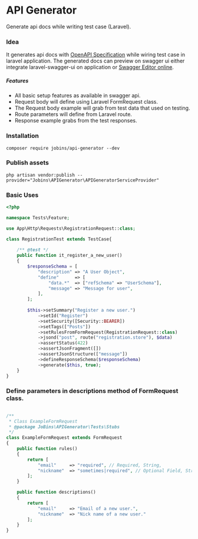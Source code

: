 # API Generator

Generate api docs while writing test case (Laravel). 

### Idea
It generates api docs with [OpenAPI Specification](https://swagger.io/specification) while wiring test case in 
laravel application. The generated docs can preview on swagger ui either integrate laravel-swagger-ui on application 
or [Swagger Editor online](https://editor.swagger.io/).

##### Features
* All basic setup features as available in swagger api.
* Request body will define using Laravel FormRequest class.
* The Request body example will grab from test data that used on testing.
* Route parameters will define from Laravel route.
* Response example grabs from the test responses.


### Installation

```shell
composer require jobins/api-generator --dev
```

### Publish  assets

```shell
php artisan vendor:publish --provider="Jobins\APIGenerator\APIGeneratorServiceProvider"
```

### Basic Uses

```php
<?php

namespace Tests\Feature;

use App\Http\Requests\RegistrationRequest::class;

class RegistrationTest extends TestCase{
    
    /** @test */
    public function it_register_a_new_user()
    {
        $responseSchema = [
            "description" => "A User Object",
            "define"      => [
                "data.*"  => ["refSchema" => "UserSchema"],
                "message" => "Message for user",
            ],
        ];
        
        $this->setSummary("Register a new user.")
            ->setId("Register")
            ->setSecurity([Security::BEARER])
            ->setTags(["Posts"])
            ->setRulesFromFormRequest(RegistrationRequest::class)
            ->jsond("post", route("registration.store"), $data)
            ->assertStatus(422)
            ->assertJsonFragment([])
            ->assertJsonStructure(["message"])
            ->defineResponseSchema($responseSchema)
            ->generate($this, true);    
    }
}
```

### Define parameters in descriptions method of FormRequest class.

```php

/**
 * Class ExampleFormRequest
 * @package JoBins\APIGenerator\Tests\Stubs
 */
class ExampleFormRequest extends FormRequest
{
    public function rules()
    {
        return [
            "email"     => "required", // Required, String, 
            "nickname"  => "sometimes|required", // Optional Field, String
        ];
    }

    public function descriptions()
    {
        return [
            "email"     => "Email of a new user.",
            "nickname"  => "Nick name of a new user."
        ];
    }
}
```

